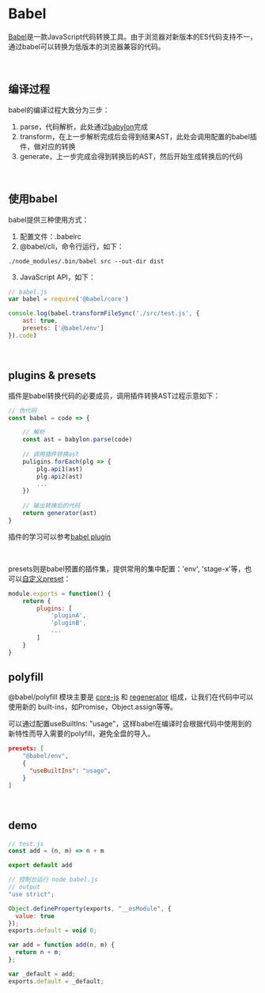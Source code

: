 # Babel
[Babel](https://babeljs.io/)是一款JavaScript代码转换工具。由于浏览器对新版本的ES代码支持不一，通过babel可以转换为低版本的浏览器兼容的代码。

<br/>

## 编译过程
babel的编译过程大致分为三步：
1. parse，代码解析，此处通过[babylon](https://github.com/babel/babylon)完成
2. transform，在上一步解析完成后会得到结果AST，此处会调用配置的babel插件，做对应的转换
3. generate，上一步完成会得到转换后的AST，然后开始生成转换后的代码

<br/>

## 使用babel
babel提供三种使用方式：
1. 配置文件：.babelrc
2. @babel/cli，命令行运行，如下：
```
./node_modules/.bin/babel src --out-dir dist
```
3. JavaScript API，如下：
```js
// babel.js
var babel = require('@babel/core')

console.log(babel.transformFileSync('./src/test.js', {
    ast: true,
    presets: ['@babel/env']
}).code)
```

<br/>

## plugins & presets
插件是babel转换代码的必要成员，调用插件转换AST过程示意如下：
```js
// 伪代码
const babel = code => {

    // 解析
    const ast = babylon.parse(code)
    
    // 调用插件转换ast
    puligins.forEach(plg => {
        plg.api1(ast)
        plg.api2(ast)
        ...
    })
    
    // 输出转换后的代码
    return generator(ast)
}
```

插件的学习可以参考[babel plugin](https://github.com/jamiebuilds/babel-handbook/blob/master/translations/zh-Hans/plugin-handbook.md)

<br/>

presets则是babel预置的插件集，提供常用的集中配置：'env', 'stage-x'等，也可以[自定义preset](https://github.com/jamiebuilds/babel-handbook/blob/master/translations/en/user-handbook.md#making-your-own-preset)：
```js
module.exports = function() {
    return {
        plugins: [
            'pluginA',
            'pluginB',
            ...
        ]
    }
}
```

## polyfill
@babel/polyfill 模块主要是 [core-js](https://github.com/zloirock/core-js) 和 [regenerator](https://github.com/facebook/regenerator/blob/master/packages/regenerator-runtime/runtime.js) 组成，让我们在代码中可以使用新的 built-ins，如Promise，Object.assign等等。

可以通过配置useBuiltIns: "usage"，这样babel在编译时会根据代码中使用到的新特性而导入需要的polyfill，避免全盘的导入。
```json
presets: [
    "@babel/env",
    {
      "useBuiltIns": "usage",
    }
]
```
<br/>

## demo
```js
// test.js
const add = (n, m) => n + m

export default add
```

```js
// 控制台运行 node babel.js
// output
"use strict";

Object.defineProperty(exports, "__esModule", {
  value: true
});
exports.default = void 0;

var add = function add(n, m) {
  return n + m;
};

var _default = add;
exports.default = _default;
```
